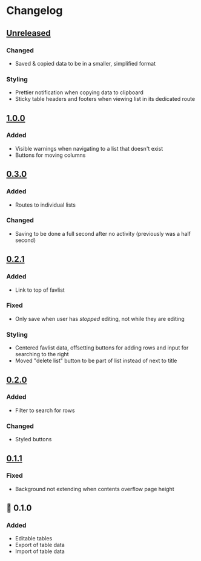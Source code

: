 # Changelog

## [Unreleased]

### Changed

- Saved & copied data to be in a smaller, simplified format

### Styling

- Prettier notification when copying data to clipboard
- Sticky table headers and footers when viewing list in its dedicated route

## [1.0.0]

### Added

- Visible warnings when navigating to a list that doesn't exist
- Buttons for moving columns

## [0.3.0]

### Added

- Routes to individual lists

### Changed

- Saving to be done a full second after no activity (previously was a half second)

## [0.2.1]

### Added

- Link to top of favlist

### Fixed

- Only save when user has *stopped* editing, not while they are editing

### Styling

- Centered favlist data, offsetting buttons for adding rows and input for searching to the right
- Moved "delete list" button to be part of list instead of next to title

## [0.2.0]

### Added

- Filter to search for rows

### Changed

- Styled buttons

## [0.1.1]

### Fixed

- Background not extending when contents overflow page height

## :tada: 0.1.0

### Added

- Editable tables
- Export of table data
- Import of table data

[Unreleased]: https://github.com/spenserblack/favlist.vue/compare/v1.0.0...HEAD
[1.0.0]: https://github.com/spenserblack/favlist.vue/compare/v0.3.0...v1.0.0
[0.3.0]: https://github.com/spenserblack/favlist.vue/compare/v0.2.1...v0.3.0
[0.2.1]: https://github.com/spenserblack/favlist.vue/compare/v0.2.0...v0.2.1
[0.2.0]: https://github.com/spenserblack/favlist.vue/compare/v0.1.1...v0.2.0
[0.1.1]: https://github.com/spenserblack/favlist.vue/compare/v0.1.0...v0.1.1
